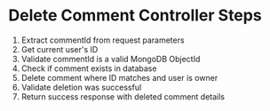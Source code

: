 # Delete Comment Controller Steps

1. Extract commentId from request parameters
2. Get current user's ID
3. Validate commentId is a valid MongoDB ObjectId
4. Check if comment exists in database
5. Delete comment where ID matches and user is owner
6. Validate deletion was successful
7. Return success response with deleted comment details